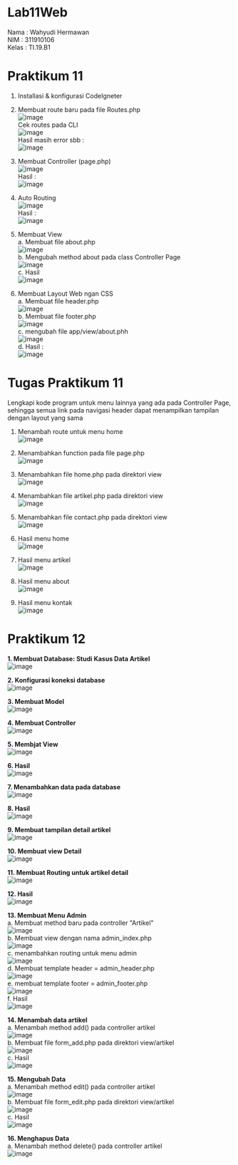 # Lab11Web

Nama      : Wahyudi Hermawan <br>
NIM       : 311910106 <br>
Kelas     : TI.19.B1 <br>

# Praktikum 11
1. Installasi & konfigurasi CodeIgneter <br>

2. Membuat route baru pada file Routes.php <br>
![image](https://user-images.githubusercontent.com/81253746/121798955-8cb5ab00-cc53-11eb-8fbb-811c430351f3.png) <br>
Cek routes pada CLI <br>
![image](https://user-images.githubusercontent.com/81253746/121799193-e66aa500-cc54-11eb-967f-8093c94d31b2.png) <br>
Hasil masih error sbb : <br>
![image](https://user-images.githubusercontent.com/81253746/121799321-9d672080-cc55-11eb-9b07-d5bce5d4751e.png) <br>

3. Membuat Controller (page.php) <br>
![image](https://user-images.githubusercontent.com/81253746/121813068-b511c980-cc94-11eb-9964-34cb66a12a3d.png) <br>
Hasil : <br>
![image](https://user-images.githubusercontent.com/81253746/121813033-885db200-cc94-11eb-9da7-2bb857bae51a.png) <br>

4. Auto Routing <br>
![image](https://user-images.githubusercontent.com/81253746/121813155-edb1a300-cc94-11eb-859e-572a450261f2.png) <br>
Hasil : <br>
![image](https://user-images.githubusercontent.com/81253746/121813163-f99d6500-cc94-11eb-9de0-79a2c5e01f4e.png) <br>

5. Membuat View <br>
a. Membuat file about.php <br>
![image](https://user-images.githubusercontent.com/81253746/121813231-56991b00-cc95-11eb-97a3-8bde4cf81436.png) <br>
b. Mengubah method about pada class Controller Page <br>
![image](https://user-images.githubusercontent.com/81253746/121813289-a5df4b80-cc95-11eb-8169-58b1af06be1d.png) <br>
c. Hasil <br>
![image](https://user-images.githubusercontent.com/81253746/121813314-b8f21b80-cc95-11eb-9ea4-ea320b934506.png) <br>

6. Membuat Layout Web ngan CSS <br>
a. Membuat file header.php <br>
![image](https://user-images.githubusercontent.com/81253746/121813555-acba8e00-cc96-11eb-9a96-ab9a3d890427.png) <br>
b. Membuat file footer.php <br>
![image](https://user-images.githubusercontent.com/81253746/121813574-bfcd5e00-cc96-11eb-82af-19ceb9fd44b0.png) <br>
c. mengubah file app/view/about.phh <br>
![image](https://user-images.githubusercontent.com/81253746/121813614-00c57280-cc97-11eb-8268-5f5d5fe1348b.png) <br>
d. Hasil : <br>
![image](https://user-images.githubusercontent.com/81253746/121813696-6dd90800-cc97-11eb-8487-c2679bde9a31.png) <br>

# Tugas Praktikum 11
Lengkapi kode program untuk menu lainnya yang ada pada Controller Page, sehingga 
semua link pada navigasi header dapat menampilkan tampilan dengan layout yang 
sama <br>

1. Menambah route untuk menu home <br>
![image](https://user-images.githubusercontent.com/81253746/121814600-2012ce80-cc9c-11eb-9184-9dd94326bb8d.png) <br>

2. Menambahkan function pada file page.php <br>
![image](https://user-images.githubusercontent.com/81253746/121814624-45074180-cc9c-11eb-92d7-c0a44d7260b6.png) <br>

3. Menambahkan file home.php pada direktori view <br>
![image](https://user-images.githubusercontent.com/81253746/121814674-7e3fb180-cc9c-11eb-88a2-77015051f35f.png) <br>

4. Menambahkan file artikel.php pada direktori view <br>
![image](https://user-images.githubusercontent.com/81253746/121814701-97e0f900-cc9c-11eb-991c-3522f2121bbf.png) <br>

5. Menambahkan file contact.php pada direktori view <br>
![image](https://user-images.githubusercontent.com/81253746/121814727-bc3cd580-cc9c-11eb-9341-105ff4af23b6.png) <br>

6. Hasil menu home <br> 
![image](https://user-images.githubusercontent.com/81253746/121814814-2e151f00-cc9d-11eb-968d-8882aa14b3f5.png) <br>

7. Hasil menu artikel <br>
![image](https://user-images.githubusercontent.com/81253746/121815157-2c4c5b00-cc9f-11eb-900f-946712149e30.png) <br>

8. Hasil menu about <br>
![image](https://user-images.githubusercontent.com/81253746/121815186-4be38380-cc9f-11eb-8b2c-c2ef22dbe01a.png) <br>

9. Hasil menu kontak <br>
![image](https://user-images.githubusercontent.com/81253746/121815208-6fa6c980-cc9f-11eb-8901-c5a51177cfdb.png) <br>

# Praktikum 12

**1. Membuat Database: Studi Kasus Data Artikel <br>**
![image](https://user-images.githubusercontent.com/81253746/122780301-efa0e500-d2d8-11eb-8ee5-6575b0efbf8f.png) <br>

**2. Konfigurasi koneksi database <br>**
![image](https://user-images.githubusercontent.com/81253746/122780513-1bbc6600-d2d9-11eb-8ff6-9c3ffed9c4ca.png)

**3. Membuat Model <br>**
![image](https://user-images.githubusercontent.com/81253746/122780627-35f64400-d2d9-11eb-82c4-a5a6ad4eedc4.png) <br>

**4. Membuat Controller <br>**
![image](https://user-images.githubusercontent.com/81253746/122780708-4c040480-d2d9-11eb-96cc-2715897c2986.png) <br>

**5. Membjat View <br>**
![image](https://user-images.githubusercontent.com/81253746/122780813-6342f200-d2d9-11eb-97b6-439df4e53270.png) <br>

**6. Hasil  <br>**
![image](https://user-images.githubusercontent.com/81253746/122780881-7655c200-d2d9-11eb-938b-d253bc20be28.png) <br>

**7. Menambahkan data pada database <br>**
![image](https://user-images.githubusercontent.com/81253746/122781048-a1d8ac80-d2d9-11eb-94c8-74fb1bec5bb0.png) <br>

**8. Hasil  <br>**
![image](https://user-images.githubusercontent.com/81253746/122781260-d2b8e180-d2d9-11eb-8789-44b102f6d9be.png) <br>

**9. Membuat tampilan detail artikel <br>**
![image](https://user-images.githubusercontent.com/81253746/122781584-2aefe380-d2da-11eb-955e-c194c7304d3f.png) <br>
  
**10. Membuat view Detail  <br>**
![image](https://user-images.githubusercontent.com/81253746/122782091-a2257780-d2da-11eb-959d-bf25ae88973e.png) <br>

**11. Membuat Routing untuk artikel detail <br>**
![image](https://user-images.githubusercontent.com/81253746/122782281-c8e3ae00-d2da-11eb-9740-6a2e4e68c68c.png) <br>

**12. Hasil  <br>**
![image](https://user-images.githubusercontent.com/81253746/122782793-35f74380-d2db-11eb-8369-2b2e739eaf02.png) <br>

**13. Membuat Menu Admin <br>**
a. Membuat method baru pada controller "Artikel" <br>
![image](https://user-images.githubusercontent.com/81253746/122783149-7fe02980-d2db-11eb-8644-15a3d76ffe71.png) <br>
b. Membuat view dengan nama admin_index.php <br>
![image](https://user-images.githubusercontent.com/81253746/122783532-da798580-d2db-11eb-82c5-17d4d060babd.png) <br>
c. menambahkan routing untuk menu admin <br>
![image](https://user-images.githubusercontent.com/81253746/122783785-14e32280-d2dc-11eb-924f-085f03406392.png) <br>
d. Membuat template header = admin_header.php <br>
![image](https://user-images.githubusercontent.com/81253746/122791380-60e59580-d2e3-11eb-9add-571e42ab5a3c.png) <br>
e. membuat template footer = admin_footer.php <br>
![image](https://user-images.githubusercontent.com/81253746/122785856-ebc39180-d2dd-11eb-89de-f04bd860508f.png) <br>
f. Hasil  <br>
![image](https://user-images.githubusercontent.com/81253746/122785943-fc740780-d2dd-11eb-9ea4-5741c69f3537.png) <br>

**14. Menambah data artikel <br>**
a. Menambah method add() pada controller artikel <br>
![image](https://user-images.githubusercontent.com/81253746/122789509-95f0e880-d2e1-11eb-8a79-b73d7f88b919.png) <br>
b. Membuat file form_add.php pada direktori view/artikel <br>
![image](https://user-images.githubusercontent.com/81253746/122789668-c042a600-d2e1-11eb-91c9-b0fac3c6856b.png) <br>
c. Hasil  <br>
![image](https://user-images.githubusercontent.com/81253746/122789770-dbadb100-d2e1-11eb-80fb-ff83e70248a1.png) <br>

**15. Mengubah Data <br>**
a. Menambah method edit() pada controller artikel <br>
![image](https://user-images.githubusercontent.com/81253746/122789966-0b5cb900-d2e2-11eb-9405-9a5acc45c762.png) <br>
b. Membuat file form_edit.php pada direktori view/artikel <br>
![image](https://user-images.githubusercontent.com/81253746/122790104-30512c00-d2e2-11eb-98ff-acb7e9279b9a.png) <br>
c. Hasil <br>
![image](https://user-images.githubusercontent.com/81253746/122790175-4232cf00-d2e2-11eb-8916-965fe0ee39e8.png) <br>

**16. Menghapus Data <br>**
a. Menambah method delete() pada controller artikel <br>
![image](https://user-images.githubusercontent.com/81253746/122790376-760df480-d2e2-11eb-891b-cd14745626bf.png) <br>
























                         
